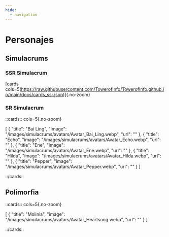 ```yaml
---
hide:
  - navigation
---
```


# **Personajes**

## **Simulacrums**

### **SSR** Simulacrum

[cards cols=5(https://raw.githubusercontent.com/TowerofInfo/TowerofInfo.github.io/main/docs/cards_ssr.json)]{.no-zoom}

### **SR** Simulacrum

::cards:: cols=5{.no-zoom}

[
 {
      "title": "Bai Ling",
      "image": "/images/simulacrums/avatars/Avatar_Bai_Ling.webp",
      "url": ""
    },
    {
      "title": "Echo",
      "image": "/images/simulacrums/avatars/Avatar_Echo.webp",
      "url": ""
    },
    {
      "title": "Ene",
      "image": "/images/simulacrums/avatars/Avatar_Ene.webp",
      "url": ""
    },
    {
      "title": "Hilda",
      "image": "/images/simulacrums/avatars/Avatar_Hilda.webp",
      "url": ""
    },
    {
      "title": "Pepper",
      "image": "/images/simulacrums/avatars/Avatar_Pepper.webp",
      "url": ""
    }
  ]

::/cards::

## **Polimorfia**

::cards:: cols=5{.no-zoom}

[
 {
      "title": "Molinia",
      "image": "/images/simulacrums/avatars/Avatar_Heartsong.webp",
      "url": ""
    }
  ]

::/cards::